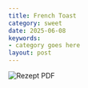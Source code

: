 ```yaml
---
title: French Toast 
category: sweet
date: 2025-06-08
keywords:
- category goes here
layout: post
---
```


![Rezept PDF]({{site.baseurl}}/assets/pdf/french_toast.png)

